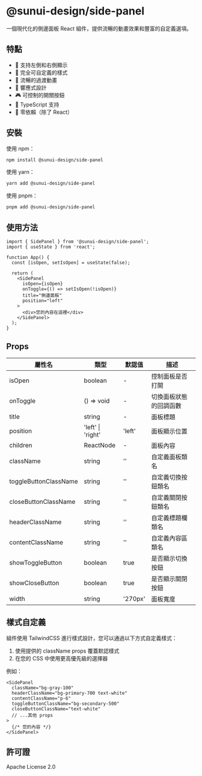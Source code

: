 # @sunui-design/side-panel

一個現代化的側邊面板 React 組件，提供流暢的動畫效果和豐富的自定義選項。

## 特點

- 🎯 支持左側和右側顯示
- 🎨 完全可自定義的樣式
- 🔄 流暢的過渡動畫
- 📱 響應式設計
- 🎮 可控制的開關按鈕
- 🔧 TypeScript 支持
- 🎁 零依賴（除了 React）

## 安裝

使用 npm：
```bash
npm install @sunui-design/side-panel
```

使用 yarn：
```bash
yarn add @sunui-design/side-panel
```

使用 pnpm：
```bash
pnpm add @sunui-design/side-panel
```

## 使用方法

```tsx
import { SidePanel } from '@sunui-design/side-panel';
import { useState } from 'react';

function App() {
  const [isOpen, setIsOpen] = useState(false);

  return (
    <SidePanel
      isOpen={isOpen}
      onToggle={() => setIsOpen(!isOpen)}
      title="側邊面板"
      position="left"
    >
      <div>您的內容在這裡</div>
    </SidePanel>
  );
}
```

## Props

| 屬性名 | 類型 | 默認值 | 描述 |
|--------|------|--------|------|
| isOpen | boolean | - | 控制面板是否打開 |
| onToggle | () => void | - | 切換面板狀態的回調函數 |
| title | string | - | 面板標題 |
| position | 'left' \| 'right' | 'left' | 面板顯示位置 |
| children | ReactNode | - | 面板內容 |
| className | string | '' | 自定義面板類名 |
| toggleButtonClassName | string | '' | 自定義切換按鈕類名 |
| closeButtonClassName | string | '' | 自定義關閉按鈕類名 |
| headerClassName | string | '' | 自定義標題欄類名 |
| contentClassName | string | '' | 自定義內容區類名 |
| showToggleButton | boolean | true | 是否顯示切換按鈕 |
| showCloseButton | boolean | true | 是否顯示關閉按鈕 |
| width | string | '270px' | 面板寬度 |

## 樣式自定義

組件使用 TailwindCSS 進行樣式設計，您可以通過以下方式自定義樣式：

1. 使用提供的 className props 覆蓋默認樣式
2. 在您的 CSS 中使用更高優先級的選擇器

例如：

```tsx
<SidePanel
  className="bg-gray-100"
  headerClassName="bg-primary-700 text-white"
  contentClassName="p-6"
  toggleButtonClassName="bg-secondary-500"
  closeButtonClassName="text-white"
  // ...其他 props
>
  {/* 您的內容 */}
</SidePanel>
```

## 許可證

Apache License 2.0 